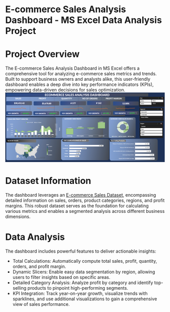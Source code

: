# E-commerce Sales Analysis Dashboard - MS Excel Data Analysis Project

# Project Overview
The E-commerce Sales Analysis Dashboard in MS Excel offers a comprehensive tool for analyzing e-commerce sales metrics and trends. Built to support business owners and analysts alike, this user-friendly dashboard enables a deep dive into key performance indicators (KPIs), empowering data-driven decisions for sales optimization.
![Dashboard](images/Dashboard.png)

# Dataset Information
The dashboard leverages an [E-commerce Sales Dataset](https://github.com/oanhnguyen98/Data-Analytics-and-Visualization-Projects/blob/main/E-commerce%20Sales%20Analysis%20Dashboard%20(MS%20Excel)/Data.xlsx), encompassing detailed information on sales, orders, product categories, regions, and profit margins. This robust dataset serves as the foundation for calculating various metrics and enables a segmented analysis across different business dimensions.

# Data Analysis
The dashboard includes powerful features to deliver actionable insights:

- Total Calculations: Automatically compute total sales, profit, quantity, orders, and profit margin.
- Dynamic Slicers: Enable easy data segmentation by region, allowing users to filter insights based on specific areas.
- Detailed Category Analysis: Analyze profit by category and identify top-selling products to pinpoint high-performing segments.
- KPI Integration: Track year-on-year growth, visualize trends with sparklines, and use additional visualizations to gain a comprehensive view of sales performance.

